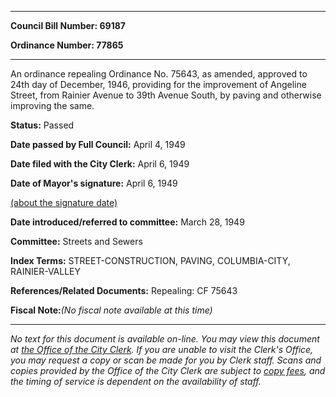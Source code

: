 

********

**Council Bill Number: 69187**
   
**Ordinance Number: 77865**
********

 An ordinance repealing Ordinance No. 75643, as amended, approved to 24th day of December, 1946, providing for the improvement of Angeline Street, from Rainier Avenue to 39th Avenue South, by paving and otherwise improving the same.

**Status:** Passed
   
**Date passed by Full Council:** April 4, 1949
   
**Date filed with the City Clerk:** April 6, 1949
   
**Date of Mayor's signature:** April 6, 1949
   
[(about the signature date)](/~public/approvaldate.htm)
   
   
   
**Date introduced/referred to committee:** March 28, 1949
   
**Committee:** Streets and Sewers
   
   
**Index Terms:** STREET-CONSTRUCTION, PAVING, COLUMBIA-CITY, RAINIER-VALLEY

**References/Related Documents:** Repealing: CF 75643

**Fiscal Note:**_(No fiscal note available at this time)_
********

_No text for this document is available on-line. You may view this document at [the Office of the City Clerk](http://www.seattle.gov/leg/clerk/contactUs.htm). If you are unable to visit the Clerk's Office, you may request a copy or scan be made for you by Clerk staff. Scans and copies provided by the Office of the City Clerk are subject to [copy fees](http://clerk.seattle.gov/~public/clerkfees.htm), and the timing of service is dependent on the availability of staff._

